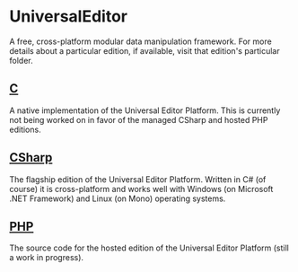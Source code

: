 UniversalEditor
===============

A free, cross-platform modular data manipulation framework. For more details about a particular edition, if available, visit that edition's particular folder.

[C](C)
-
A native implementation of the Universal Editor Platform. This is currently not being worked on in favor of the managed CSharp and hosted PHP editions.

[CSharp](CSharp)
------
The flagship edition of the Universal Editor Platform. Written in C# (of course) it is cross-platform and works well with Windows (on Microsoft .NET Framework) and Linux (on Mono) operating systems.

[PHP](PHP)
---
The source code for the hosted edition of the Universal Editor Platform (still a work in progress).
